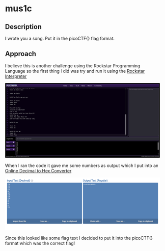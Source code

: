 # mus1c

## Description

I wrote you a song. Put it in the picoCTF{} flag format.

## Approach

I believe this is another challenge using the Rockstar Programming Language so the first thing I did was try and run it using the [Rockstar Interpreter](https://codewithrockstar.com/online.html)

![Online Interpreter](images/interpreter.png)

When I ran the code it gave me some numbers as output which I put into an [Online Decimal to Hex Converter](https://onlinetexttools.com/convert-decimal-to-text)

![Converted Text](images/convert.png)

Since this looked like some flag text I decided to put it into the picoCTF{} format which was the correct flag!
